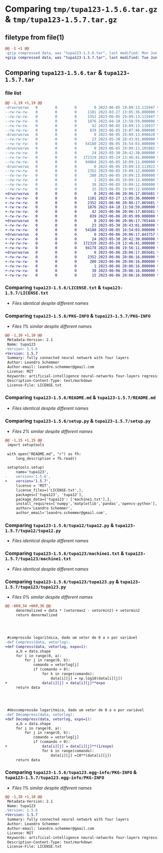 # Comparing `tmp/tupa123-1.5.6.tar.gz` & `tmp/tupa123-1.5.7.tar.gz`

## filetype from file(1)

```diff
@@ -1 +1 @@
-gzip compressed data, was "tupa123-1.5.6.tar", last modified: Mon Jun  5 19:09:13 2023, max compression
+gzip compressed data, was "tupa123-1.5.7.tar", last modified: Tue Jun  6 20:06:17 2023, max compression
```

## Comparing `tupa123-1.5.6.tar` & `tupa123-1.5.7.tar`

### file list

```diff
@@ -1,19 +1,19 @@
-drwxrwxrwx   0        0        0        0 2023-06-05 19:09:13.115947 tupa123-1.5.6/
--rw-rw-rw-   0        0        0     1101 2023-03-27 13:05:36.000000 tupa123-1.5.6/LICENSE.txt
--rw-rw-rw-   0        0        0     2352 2023-06-05 19:09:13.115947 tupa123-1.5.6/PKG-INFO
--rw-rw-rw-   0        0        0     1876 2023-04-18 13:58:59.000000 tupa123-1.5.6/README.md
--rw-rw-rw-   0        0        0       42 2023-06-05 19:09:13.116937 tupa123-1.5.6/setup.cfg
--rw-rw-rw-   0        0        0      839 2023-06-05 19:07:46.000000 tupa123-1.5.6/setup.py
-drwxrwxrwx   0        0        0        0 2023-06-05 19:09:13.096828 tupa123-1.5.6/tupa12/
--rw-rw-rw-   0        0        0       23 2023-05-30 20:43:01.000000 tupa123-1.5.6/tupa12/__init__.py
--rw-rw-rw-   0        0        0    54180 2023-06-05 16:54:03.000000 tupa123-1.5.6/tupa12/tupa12.py
-drwxrwxrwx   0        0        0        0 2023-06-05 19:09:13.105082 tupa123-1.5.6/tupa123/
--rw-rw-rw-   0        0        0       24 2023-05-30 20:42:30.000000 tupa123-1.5.6/tupa123/__init__.py
--rw-rw-rw-   0        0        0   172319 2023-05-29 13:46:41.000000 tupa123-1.5.6/tupa123/machine1.txt
--rw-rw-rw-   0        0        0    94064 2023-06-05 18:09:11.000000 tupa123-1.5.6/tupa123/tupa123.py
-drwxrwxrwx   0        0        0        0 2023-06-05 19:09:13.113922 tupa123-1.5.6/tupa123.egg-info/
--rw-rw-rw-   0        0        0     2352 2023-06-05 19:09:12.000000 tupa123-1.5.6/tupa123.egg-info/PKG-INFO
--rw-rw-rw-   0        0        0      280 2023-06-05 19:09:13.000000 tupa123-1.5.6/tupa123.egg-info/SOURCES.txt
--rw-rw-rw-   0        0        0        1 2023-06-05 19:09:12.000000 tupa123-1.5.6/tupa123.egg-info/dependency_links.txt
--rw-rw-rw-   0        0        0       38 2023-06-05 19:09:12.000000 tupa123-1.5.6/tupa123.egg-info/requires.txt
--rw-rw-rw-   0        0        0       15 2023-06-05 19:09:12.000000 tupa123-1.5.6/tupa123.egg-info/top_level.txt
+drwxrwxrwx   0        0        0        0 2023-06-06 20:06:17.865681 tupa123-1.5.7/
+-rw-rw-rw-   0        0        0     1101 2023-03-27 13:05:36.000000 tupa123-1.5.7/LICENSE.txt
+-rw-rw-rw-   0        0        0     2352 2023-06-06 20:06:17.865681 tupa123-1.5.7/PKG-INFO
+-rw-rw-rw-   0        0        0     1876 2023-04-18 13:58:59.000000 tupa123-1.5.7/README.md
+-rw-rw-rw-   0        0        0       42 2023-06-06 20:06:17.865681 tupa123-1.5.7/setup.cfg
+-rw-rw-rw-   0        0        0      839 2023-06-06 20:05:09.000000 tupa123-1.5.7/setup.py
+drwxrwxrwx   0        0        0        0 2023-06-06 20:06:17.765444 tupa123-1.5.7/tupa12/
+-rw-rw-rw-   0        0        0       23 2023-05-30 20:43:01.000000 tupa123-1.5.7/tupa12/__init__.py
+-rw-rw-rw-   0        0        0    54180 2023-06-05 16:54:03.000000 tupa123-1.5.7/tupa12/tupa12.py
+drwxrwxrwx   0        0        0        0 2023-06-06 20:06:17.843757 tupa123-1.5.7/tupa123/
+-rw-rw-rw-   0        0        0       24 2023-05-30 20:42:30.000000 tupa123-1.5.7/tupa123/__init__.py
+-rw-rw-rw-   0        0        0   172319 2023-05-29 13:46:41.000000 tupa123-1.5.7/tupa123/machine1.txt
+-rw-rw-rw-   0        0        0    94178 2023-06-06 19:56:11.000000 tupa123-1.5.7/tupa123/tupa123.py
+drwxrwxrwx   0        0        0        0 2023-06-06 20:06:17.865681 tupa123-1.5.7/tupa123.egg-info/
+-rw-rw-rw-   0        0        0     2352 2023-06-06 20:06:16.000000 tupa123-1.5.7/tupa123.egg-info/PKG-INFO
+-rw-rw-rw-   0        0        0      280 2023-06-06 20:06:16.000000 tupa123-1.5.7/tupa123.egg-info/SOURCES.txt
+-rw-rw-rw-   0        0        0        1 2023-06-06 20:06:16.000000 tupa123-1.5.7/tupa123.egg-info/dependency_links.txt
+-rw-rw-rw-   0        0        0       38 2023-06-06 20:06:16.000000 tupa123-1.5.7/tupa123.egg-info/requires.txt
+-rw-rw-rw-   0        0        0       15 2023-06-06 20:06:16.000000 tupa123-1.5.7/tupa123.egg-info/top_level.txt
```

### Comparing `tupa123-1.5.6/LICENSE.txt` & `tupa123-1.5.7/LICENSE.txt`

 * *Files identical despite different names*

### Comparing `tupa123-1.5.6/PKG-INFO` & `tupa123-1.5.7/PKG-INFO`

 * *Files 1% similar despite different names*

```diff
@@ -1,10 +1,10 @@
 Metadata-Version: 2.1
 Name: tupa123
-Version: 1.5.6
+Version: 1.5.7
 Summary: fully connected neural network with four layers
 Author: Leandro Schemmer
 Author-email: leandro.schemmer@gmail.com
 License: MIT
 Keywords: artificial-intelligence neural-networks four-layers regression regression-analysis classification-algorithms tupa123 deep-learning machine-learning data-science artificial-neural-network open-source
 Description-Content-Type: text/markdown
 License-File: LICENSE.txt
```

### Comparing `tupa123-1.5.6/README.md` & `tupa123-1.5.7/README.md`

 * *Files identical despite different names*

### Comparing `tupa123-1.5.6/setup.py` & `tupa123-1.5.7/setup.py`

 * *Files 2% similar despite different names*

```diff
@@ -1,15 +1,15 @@
 import setuptools
 
 with open("README.md", "r") as fh:
     long_description = fh.read()
 
 setuptools.setup(
     name='tupa123',
-    version='1.5.6',
+    version='1.5.7',
     license = 'MIT',
     license_files=('LICENSE.txt',),
     packages=['tupa123', 'tupa12'],
     package_data={'tupa123': ['machine1.txt'],},    
     install_requires=['numpy','matplotlib','pandas','opencv-python'],    
     author='Leandro Schemmer',
     author_email='leandro.schemmer@gmail.com',
```

### Comparing `tupa123-1.5.6/tupa12/tupa12.py` & `tupa123-1.5.7/tupa12/tupa12.py`

 * *Files identical despite different names*

### Comparing `tupa123-1.5.6/tupa123/machine1.txt` & `tupa123-1.5.7/tupa123/machine1.txt`

 * *Files identical despite different names*

### Comparing `tupa123-1.5.6/tupa123/tupa123.py` & `tupa123-1.5.7/tupa123/tupa123.py`

 * *Files 0% similar despite different names*

```diff
@@ -669,34 +669,36 @@
     denormalized = data * (vetormax2 - vetormin2) + vetormin2
     return denormalized
 
 
 
 
 #compressão logaritmica, dado um vetor de 0 a n por variável
-def Compress(data, vetorlog):
+def Compress(data, vetorlog, expo=1):
     a,b = data.shape
     for i in range(0, a):
         for j in range(0, b):
             comando = vetorlog[j]
             if (comando > 0):
                 for k in range(comando):
                     data[i][j] = np.log10(data[i][j])
+                data[i][j] = data[i][j]**expo
     return data
 
 
 
 
 #descompressão logaritmica, dado um vetor de 0 a n por variável
-def Decompress(data, vetorlog):
+def Decompress(data, vetorlog, expo=1):
     a,b = data.shape
     for i in range(0, a):
         for j in range(0, b):
             comando = vetorlog[j]
             if (comando > 0):
+                data[i][j] = data[i][j]**(1/expo)
                 for k in range(comando):
                     data[i][j] =10**(data[i][j])
     return data
```

### Comparing `tupa123-1.5.6/tupa123.egg-info/PKG-INFO` & `tupa123-1.5.7/tupa123.egg-info/PKG-INFO`

 * *Files 1% similar despite different names*

```diff
@@ -1,10 +1,10 @@
 Metadata-Version: 2.1
 Name: tupa123
-Version: 1.5.6
+Version: 1.5.7
 Summary: fully connected neural network with four layers
 Author: Leandro Schemmer
 Author-email: leandro.schemmer@gmail.com
 License: MIT
 Keywords: artificial-intelligence neural-networks four-layers regression regression-analysis classification-algorithms tupa123 deep-learning machine-learning data-science artificial-neural-network open-source
 Description-Content-Type: text/markdown
 License-File: LICENSE.txt
```

